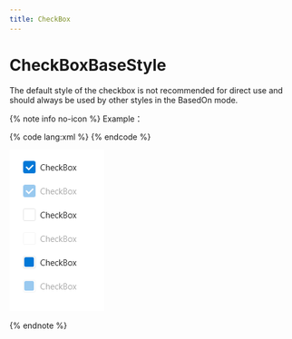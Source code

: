 ```yaml
---
title: CheckBox 
---
```


# CheckBoxBaseStyle

The default style of the checkbox is not recommended for direct use and should always be used by other styles in the BasedOn mode.

{% note info no-icon %}
Example：

{% code lang:xml %}
<StackPanel>
    <CheckBox Content="CheckBox" IsChecked="True"/>
    <CheckBox Margin="0,16,0,0" Content="CheckBox" IsChecked="True" IsEnabled="False"/>
    <CheckBox Margin="0,16,0,0" Content="CheckBox"/>
    <CheckBox Margin="0,16,0,0" Content="CheckBox" IsEnabled="False"/>
    <CheckBox Margin="0,16,0,0" Content="CheckBox" IsChecked="{x:Null}"/>
    <CheckBox Margin="0,16,0,0" Content="CheckBox" IsChecked="{x:Null}" IsEnabled="False"/>
</StackPanel>
{% endcode %}

![CheckBox](https://raw.githubusercontent.com/HandyOrg/HandyOrgResource/master/HandyControl/Resources/CheckBox.png)

{% endnote %}